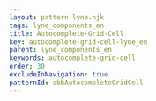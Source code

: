 ```yaml
---
layout: pattern-lyne.njk
tags: lyne_components_en
title: Autocomplete-Grid-Cell
key: autocomplete-grid-cell-lyne_en
parent: lyne_components_en
keywords: autocomplete-grid-cell
order: 30
excludeInNavigation: true
patternId: sbbAutocompleteGridCell
---
```


